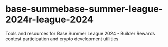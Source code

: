 # base-summebase-summer-league-2024r-league-2024
Tools and resources for Base Summer League 2024 - Builder Rewards contest participation and crypto development utilities
